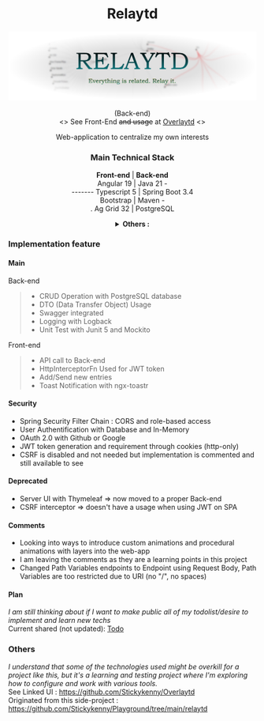 <div align="center">

# Relaytd

<img src=".github/preview/relaytd_banner_preview_0.png" alt="Relaytd Banner" title="Relaytd"/>

(Back-end)  
<> See Front-End ~~and usage~~ at [Overlaytd](https://github.com/Stickykenny/Overlaytd) <>

Web-application to centralize my own interests

### Main Technical Stack

**Front-end** | **Back-end**    
Angular 19 | Java 21 -  
------- Typescript 5 | Spring Boot 3.4   
Bootstrap | Maven -  
. Ag Grid 32 | PostgreSQL




<details>
<summary><b>Others : </b></summary>

Spring Security  
Maven  
JPA : Hibernate ORM implementation

</details>
</div>

### Implementation feature

<div align="left">

#### Main

Back-end
> - CRUD Operation with PostgreSQL database
> - DTO (Data Transfer Object) Usage
> - Swagger integrated
> - Logging with Logback
> - Unit Test with Junit 5 and Mockito

Front-end

> - API call to Back-end
> - HttpInterceptorFn Used for JWT token
> - Add/Send new entries
> - Toast Notification with ngx-toastr

#### Security

- Spring Security Filter Chain : CORS and role-based access
- User Authentification with Database and In-Memory
- OAuth 2.0 with Github or Google
- JWT token generation and requirement through cookies (http-only)
- CSRF is disabled and not needed but implementation is commented and still available to see

</div>

#### Deprecated

- Server UI with Thymeleaf => now moved to a proper Back-end
- CSRF interceptor => doesn't have a usage when using JWT on SPA

#### Comments

- Looking into ways to introduce custom animations and procedural animations with layers into the web-app
- I am leaving the comments as they are a learning points in this project
- Changed Path Variables endpoints to Endpoint using Request Body, Path Variables are too restricted due to URI (no "/",
  no spaces)

#### Plan

*I am still thinking about if I want to make public all of my todolist/desire to implement and learn new techs*  
Current shared (not updated): [Todo](TODO.md)

### Others

*I understand that some of the technologies used might be overkill for a project like this, but it's a learning and
testing project where I'm exploring how to configure and work with various tools.*  
See Linked UI : https://github.com/Stickykenny/Overlaytd  
Originated from this side-project : https://github.com/Stickykenny/Playground/tree/main/relaytd 